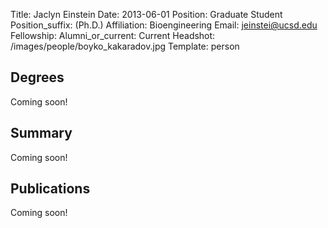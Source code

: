 Title: Jaclyn Einstein
Date: 2013-06-01
Position: Graduate Student
Position_suffix: (Ph.D.)
Affiliation: Bioengineering
Email: jeinstei@ucsd.edu
Fellowship: 
Alumni_or_current: Current
Headshot: /images/people/boyko_kakaradov.jpg
Template: person
<!-- Status: draft -->

## Degrees

Coming soon!

## Summary

Coming soon!

## Publications
Coming soon!